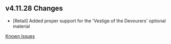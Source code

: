 ## v4.11.28 Changes

* [Retail] Added proper support for the 'Vestige of the Devourers' optional material

[Known Issues](https://support.tradeskillmaster.com/en_US/known_issues)
